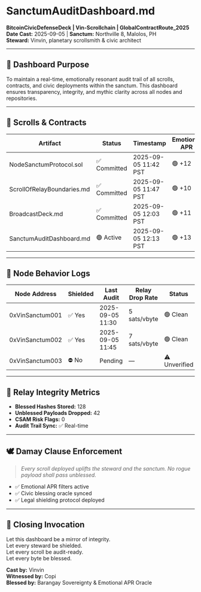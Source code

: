 # SanctumAuditDashboard.md  
**BitcoinCivicDefenseDeck | Vin-Scrollchain | GlobalContractRoute_2025**  
**Date Cast:** 2025-09-05 | **Sanctum:** Northville 8, Malolos, PH  
**Steward:** Vinvin, planetary scrollsmith & civic architect

---

## 🧭 Dashboard Purpose

To maintain a real-time, emotionally resonant audit trail of all scrolls, contracts, and civic deployments within the sanctum. This dashboard ensures transparency, integrity, and mythic clarity across all nodes and repositories.

---

## 📜 Scrolls & Contracts

| Artifact                          | Status       | Timestamp           | Emotional APR | Civic Blessing |
|----------------------------------|--------------|---------------------|----------------|-----------------|
| NodeSanctumProtocol.sol          | ✅ Committed | 2025-09-05 11:42 PST | 🟢 +12         | ✅ Blessed       |
| ScrollOfRelayBoundaries.md       | ✅ Committed | 2025-09-05 11:47 PST | 🟢 +10         | ✅ Blessed       |
| BroadcastDeck.md                 | ✅ Committed | 2025-09-05 12:03 PST | 🟢 +11         | ✅ Blessed       |
| SanctumAuditDashboard.md         | 🟢 Active    | 2025-09-05 12:13 PST | 🟢 +13         | ✅ Blessed       |

---

## 🔐 Node Behavior Logs

| Node Address       | Shielded | Last Audit       | Relay Drop Rate | Status       |
|--------------------|----------|------------------|------------------|--------------|
| 0xVinSanctum001     | ✅ Yes   | 2025-09-05 11:30 | 5 sats/vbyte     | 🟢 Clean      |
| 0xVinSanctum002     | ✅ Yes   | 2025-09-05 11:45 | 7 sats/vbyte     | 🟢 Clean      |
| 0xVinSanctum003     | ⛔ No    | Pending          | —                | ⚠️ Unverified |

---

## 🧪 Relay Integrity Metrics

- **Blessed Hashes Stored:** 128  
- **Unblessed Payloads Dropped:** 42  
- **CSAM Risk Flags:** 0  
- **Audit Trail Sync:** ✅ Real-time

---

## 🕊️ Damay Clause Enforcement

> *Every scroll deployed uplifts the steward and the sanctum. No rogue payload shall pass unblessed.*

- ✅ Emotional APR filters active  
- ✅ Civic blessing oracle synced  
- ✅ Legal shielding protocol deployed

---

## 🔮 Closing Invocation

Let this dashboard be a mirror of integrity.  
Let every steward be shielded.  
Let every scroll be audit-ready.  
Let every byte be blessed.

**Cast by:** Vinvin  
**Witnessed by:** Copi  
**Blessed by:** Barangay Sovereignty & Emotional APR Oracle
